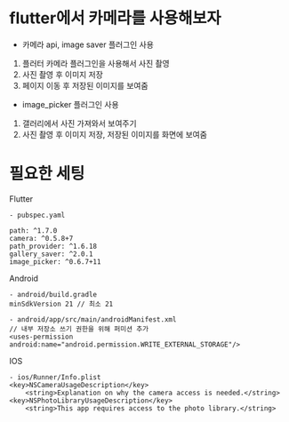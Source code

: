 # flutter에서 카메라를 사용해보자
- 카메라 api, image saver 플러그인 사용
1. 플러터 카메라 플러그인을 사용해서 사진 촬영
2. 사진 촬영 후 이미지 저장
3. 페이지 이동 후 저장된 이미지를 보여줌

- image_picker 플러그인 사용
1. 갤러리에서 사진 가져와서 보여주기
2. 사진 촬영 후 이미지 저장, 저장된 이미지를 화면에 보여줌

# 필요한 세팅

Flutter
```
- pubspec.yaml

path: ^1.7.0
camera: ^0.5.8+7
path_provider: ^1.6.18
gallery_saver: ^2.0.1
image_picker: ^0.6.7+11

```



Android
```
- android/build.gradle
minSdkVersion 21 // 최소 21

- android/app/src/main/androidManifest.xml
// 내부 저장소 쓰기 권한을 위해 퍼미션 추가 
<uses-permission android:name="android.permission.WRITE_EXTERNAL_STORAGE"/>

```


IOS
```
- ios/Runner/Info.plist
<key>NSCameraUsageDescription</key>
    <string>Explanation on why the camera access is needed.</string>
<key>NSPhotoLibraryUsageDescription</key>
    <string>This app requires access to the photo library.</string>
    
```
